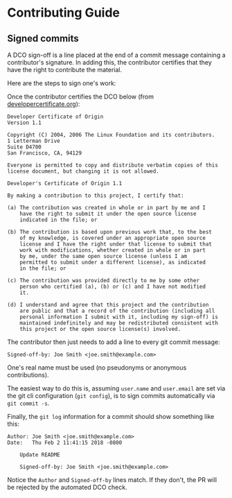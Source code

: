 # Contributing Guide

## Signed commits

A DCO sign-off is a line placed at the end of a commit message containing a
contributor's signature. In adding this, the contributor certifies that they
have the right to contribute the material.

Here are the steps to sign one's work:

Once the contributor certifies the DCO below (from
[developercertificate.org](https://developercertificate.org/)):

```
Developer Certificate of Origin
Version 1.1

Copyright (C) 2004, 2006 The Linux Foundation and its contributors.
1 Letterman Drive
Suite D4700
San Francisco, CA, 94129

Everyone is permitted to copy and distribute verbatim copies of this
license document, but changing it is not allowed.

Developer's Certificate of Origin 1.1

By making a contribution to this project, I certify that:

(a) The contribution was created in whole or in part by me and I
    have the right to submit it under the open source license
    indicated in the file; or

(b) The contribution is based upon previous work that, to the best
    of my knowledge, is covered under an appropriate open source
    license and I have the right under that license to submit that
    work with modifications, whether created in whole or in part
    by me, under the same open source license (unless I am
    permitted to submit under a different license), as indicated
    in the file; or

(c) The contribution was provided directly to me by some other
    person who certified (a), (b) or (c) and I have not modified
    it.

(d) I understand and agree that this project and the contribution
    are public and that a record of the contribution (including all
    personal information I submit with it, including my sign-off) is
    maintained indefinitely and may be redistributed consistent with
    this project or the open source license(s) involved.
```

The contributor then just needs to add a line to every git commit message:

    Signed-off-by: Joe Smith <joe.smith@example.com>

One's real name must be used (no pseudonyms or anonymous contributions).

The easiest way to do this is, assuming `user.name` and `user.email` are set via
the git cli configuration (`git config`), is to sign commits automatically via
`git commit -s`.

Finally, the `git log` information for a commit should show something like this:

```
Author: Joe Smith <joe.smith@example.com>
Date:   Thu Feb 2 11:41:15 2018 -0800

    Update README

    Signed-off-by: Joe Smith <joe.smith@example.com>
```

Notice the `Author` and `Signed-off-by` lines match. If they don't,
the PR will be rejected by the automated DCO check.
